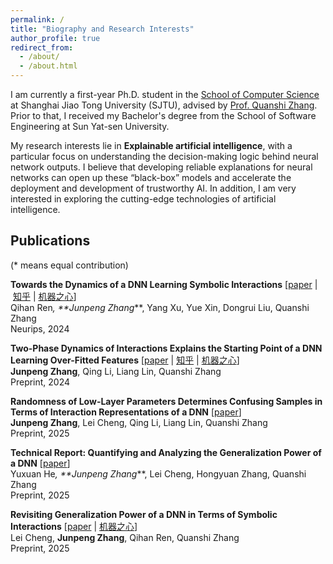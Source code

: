 ```yaml
---
permalink: /
title: "Biography and Research Interests"
author_profile: true
redirect_from: 
  - /about/
  - /about.html
---
```


I am currently a first-year Ph.D. student in the [School of Computer Science](https://www.cs.sjtu.edu.cn/) at Shanghai Jiao Tong University (SJTU), advised by [Prof. Quanshi Zhang](http://qszhang.com). Prior to that, I received my Bachelor's degree from the School of Software Engineering at Sun Yat-sen University.

My research interests lie in **Explainable artificial intelligence**, with a particular focus on understanding the decision-making logic behind neural network outputs. I believe that developing reliable explanations for neural networks can open up these “black-box” models and accelerate the deployment and development of trustworthy AI. In addition, I am very interested in exploring the cutting-edge technologies of artificial intelligence.


## Publications
(* means equal contribution)

**Towards the Dynamics of a DNN Learning Symbolic Interactions** [[paper](https://proceedings.neurips.cc/paper_files/paper/2024/hash/5aa96d1caa0d0b99d534b67df06be2ff-Abstract-Conference.html)&nbsp;|&nbsp;[知乎](https://zhuanlan.zhihu.com/p/711281443)&nbsp;|&nbsp;[机器之心](https://mp.weixin.qq.com/s/MEzYIk2Ztll6fr1gyZUQXg)]  
Qihan Ren<sup>*</sup>, **Junpeng Zhang<sup>*</sup>**, Yang Xu, Yue Xin, Dongrui Liu, Quanshi Zhang
<br>
Neurips, 2024


**Two-Phase Dynamics of Interactions Explains the Starting Point of a DNN Learning Over-Fitted Features** [[paper](https://arxiv.org/abs/2405.10262)&nbsp;|&nbsp;[知乎](https://zhuanlan.zhihu.com/p/711281443)&nbsp;|&nbsp;[机器之心](https://mp.weixin.qq.com/s/MEzYIk2Ztll6fr1gyZUQXg)]  
**Junpeng Zhang**, Qing Li, Liang Lin, Quanshi Zhang
<br>
Preprint, 2024


**Randomness of Low-Layer Parameters Determines Confusing Samples in Terms of Interaction Representations of a DNN** [[paper](https://arxiv.org/abs/2502.08625)]  
**Junpeng Zhang**, Lei Cheng, Qing Li, Liang Lin, Quanshi Zhang
<br>
Preprint, 2025


**Technical Report: Quantifying and Analyzing the Generalization Power of a DNN** [[paper](https://arxiv.org/abs/2505.06993)]  
Yuxuan He<sup>*</sup>, **Junpeng Zhang<sup>*</sup>**, Lei Cheng, Hongyuan Zhang, Quanshi Zhang
<br>
Preprint, 2025


**Revisiting Generalization Power of a DNN in Terms of Symbolic Interactions** [[paper](https://arxiv.org/abs/2502.10162)&nbsp;|&nbsp;[机器之心](https://mp.weixin.qq.com/s/qhOqtiwnDNQhn7AWASEOJw?poc_token=HG90emijqonay4dZnsX7OB0UBaePjRv_OaoX4kaX)]  
Lei Cheng, **Junpeng Zhang**, Qihan Ren, Quanshi Zhang
<br>
Preprint, 2025

